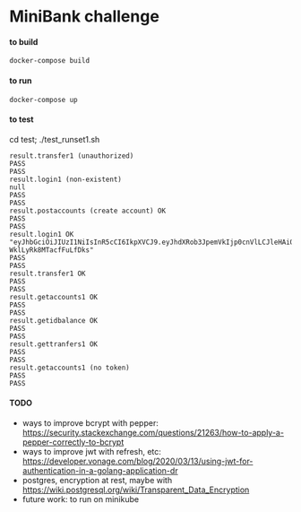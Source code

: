 # MiniBank challenge

#### to build <br>
`docker-compose build`

#### to run <br>
`docker-compose up`

#### to test <br>

cd test; ./test_runset1.sh

```
result.transfer1 (unauthorized)
PASS
PASS
result.login1 (non-existent)
null
PASS
PASS
result.postaccounts (create account) OK
PASS
PASS
result.login1 OK
"eyJhbGciOiJIUzI1NiIsInR5cCI6IkpXVCJ9.eyJhdXRob3JpemVkIjp0cnVlLCJleHAiOjE2NDg2ODI1NzAsInVzZXJfaWQiOjI3NzYyMzkzMDA1fQ.PJAMeVjwPBIbDVj2FQJF32-WklLyRk8MTacfFuLfDks"
PASS
PASS
result.transfer1 OK
PASS
PASS
result.getaccounts1 OK
PASS
PASS
result.getidbalance OK
PASS
PASS
result.gettranfers1 OK
PASS
PASS
result.getaccounts1 (no token)
PASS
PASS
```

#### TODO
- ways to improve bcrypt with pepper: https://security.stackexchange.com/questions/21263/how-to-apply-a-pepper-correctly-to-bcrypt
- ways to improve jwt with refresh, etc: https://developer.vonage.com/blog/2020/03/13/using-jwt-for-authentication-in-a-golang-application-dr
- postgres, encryption at rest, maybe with https://wiki.postgresql.org/wiki/Transparent_Data_Encryption
- future work: to run on minikube
